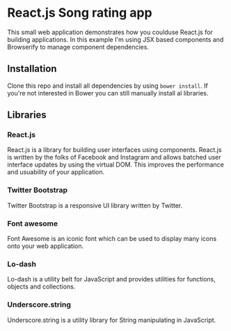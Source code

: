 # React.js Song rating app
This small web application demonstrates how you coulduse React.js for building applications. In this example I'm using JSX based components and Browserify to manage component dependencies.

## Installation
Clone this repo and install all dependencies by using `bower install`. If you're not interested in Bower you can still manually install al libraries.

## Libraries

### React.js
React.js is a library for building user interfaces using components. React.js is written by the folks of Facebook and Instagram and allows batched user interface updates by using the virtual DOM.
This improves the performance and usuability of your application.

### Twitter Bootstrap
Twitter Bootstrap is a responsive UI library written by Twitter.

### Font awesome
Font Awesome is an iconic font which can be used to display many icons onto your web application.

### Lo-dash
Lo-dash is a utility belt for JavaScript and provides utilities for functions, objects and collections.

### Underscore.string
Underscore.string is a utility library for String manipulating in JavaScript.